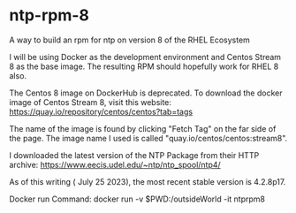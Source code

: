 # ntp-rpm-8
A way to build an rpm for ntp on version 8 of the RHEL Ecosystem

I will be using Docker as the development environment and Centos Stream 8 as the base image. The resulting RPM should hopefully work for RHEL 8 also.

The Centos 8 image on DockerHub is deprecated. To download the docker image of Centos Stream 8, visit this website: https://quay.io/repository/centos/centos?tab=tags

The name of the image is found by clicking "Fetch Tag" on the far side of the page. The image name I used is called "quay.io/centos/centos:stream8".

I downloaded the latest version of the NTP Package from their HTTP archive: https://www.eecis.udel.edu/~ntp/ntp_spool/ntp4/

As of this writing ( July 25 2023), the most recent stable version is 4.2.8p17.

Docker run Command: docker run -v $PWD:/outsideWorld -it ntprpm8




